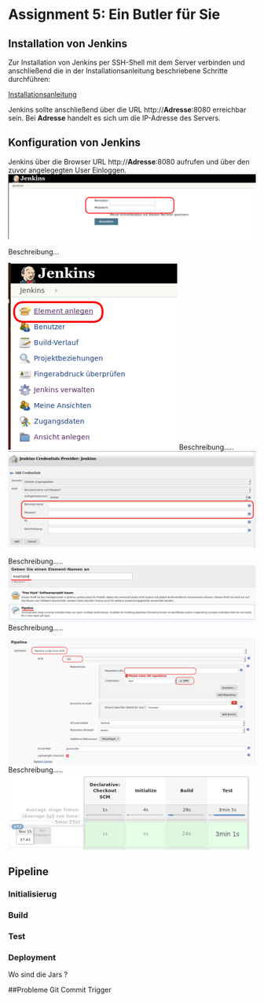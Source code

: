 #  Assignment 5: Ein Butler für Sie
## Installation von Jenkins
Zur Installation von Jenkins per SSH-Shell mit dem Server verbinden und anschließend die in der Installationsanleitung beschriebene Schritte durchführen:

[Installationsanleitung](https://www.digitalocean.com/community/tutorials/how-to-install-jenkins-on-ubuntu-16-04#step-4-%E2%80%94-setting-up-jenkins)

Jenkins sollte anschließend über die URL http://**Adresse**:8080 erreichbar sein. Bei **Adresse** handelt es sich um die IP-Adresse des Servers.

## Konfiguration von Jenkins
Jenkins über die Browser URL http://**Adresse**:8080 aufrufen und über den zuvor angelegegten User Einloggen.
<img src="Bilder/jenkins/1_login.png">

Beschreibung...

<img src="Bilder/jenkins/2_anlegen.png">
Beschreibung.....

<img src="Bilder/jenkins/3_credentials.png">

Beschreibung.....
<img src="Bilder/jenkins/4_typ.png">
Beschreibung.....

<img src="Bilder/jenkins/5_pipelineconfig.png">
Beschreibung.....

<img src="Bilder/jenkins/6_pipeline.png">

## Pipeline
### Initialisierug


### Build

### Test

### Deployment 
Wo sind die Jars ?

##Probleme 
Git Commit Trigger